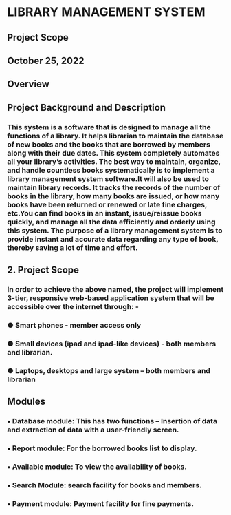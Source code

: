 # LIBRARY MANAGEMENT SYSTEM 

## Project Scope
## October 25, 2022
## Overview

## Project Background and Description
### This system is a software that is designed to manage all the functions of a library. It helps librarian to maintain the database of new books and the books that are borrowed by members along with their due dates. This system completely automates all your library’s activities. The best way to maintain, organize, and handle countless books systematically is to implement a library management system software.It will also be used to maintain library records. It tracks the records of the number of books in the library, how many books are issued, or how many books have been returned or renewed or late fine charges, etc.You can find books in an instant, issue/reissue books quickly, and manage all the data efficiently and orderly using this system. The purpose of a library management system is to provide instant and accurate data regarding any type of book, thereby saving a lot of time and effort.


## 2. Project Scope 
### In order to achieve the above named, the project will implement 3-tier, responsive web-based application system that will be accessible over the internet through: - 
### ● Smart phones - member access only 
### ● Small devices (ipad and ipad-like devices) - both members and librarian. 
### ● Laptops, desktops and large system – both members and librarian

## Modules 
### •	Database module: This has two functions – Insertion of data and extraction of data with a user-friendly screen.
### •	Report module: For the borrowed books list to display.
### •	Available module: To view the availability of books.
### •	Search Module: search facility for books and members.
### •	Payment module: Payment facility for fine payments.

